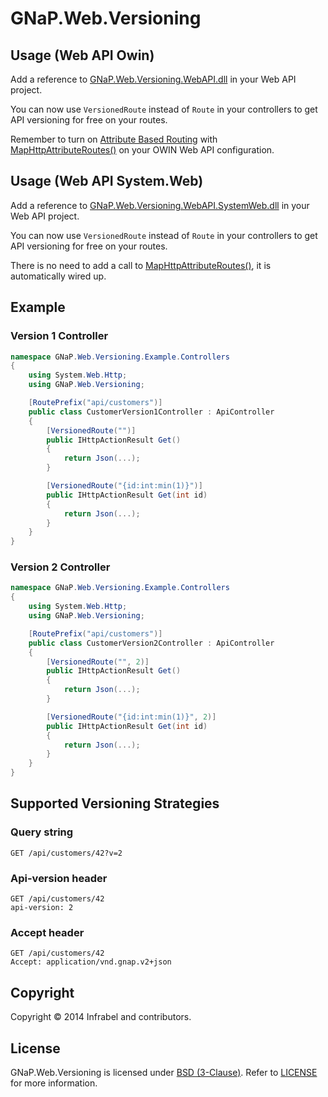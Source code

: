 GNaP.Web.Versioning
===================

## Usage (Web API Owin)

Add a reference to [GNaP.Web.Versioning.WebAPI.dll](https://github.com/infrabel/GNaP.CSharp.Web.Versioning/raw/master/deploy/1.0.2.0/GNaP.Web.Versioning.WebAPI/GNaP.Web.Versioning.WebAPI.dll) in your Web API project.

You can now use ```VersionedRoute``` instead of ```Route``` in your controllers to get API versioning for free on your routes.

Remember to turn on [Attribute Based Routing](http://www.asp.net/web-api/overview/web-api-routing-and-actions/attribute-routing-in-web-api-2) with [MapHttpAttributeRoutes()](http://msdn.microsoft.com/en-us/library/dn479134%28v=vs.118%29.aspx) on your OWIN Web API configuration.

## Usage (Web API System.Web)

Add a reference to [GNaP.Web.Versioning.WebAPI.SystemWeb.dll](https://github.com/infrabel/GNaP.CSharp.Web.Versioning/raw/master/deploy/1.0.2.0/GNaP.Web.Versioning.WebAPI.SystemWeb/GNaP.Web.Versioning.WebAPI.SystemWeb.dll) in your Web API project.

You can now use ```VersionedRoute``` instead of ```Route``` in your controllers to get API versioning for free on your routes.

There is no need to add a call to [MapHttpAttributeRoutes()](http://msdn.microsoft.com/en-us/library/dn479134%28v=vs.118%29.aspx), it is automatically wired up.

## Example

### Version 1 Controller
```csharp
namespace GNaP.Web.Versioning.Example.Controllers
{
    using System.Web.Http;
    using GNaP.Web.Versioning;

    [RoutePrefix("api/customers")]
    public class CustomerVersion1Controller : ApiController
    {
        [VersionedRoute("")]
        public IHttpActionResult Get()
        {
            return Json(...);
        }

        [VersionedRoute("{id:int:min(1)}")]
        public IHttpActionResult Get(int id)
        {
            return Json(...);
        }
    }
}
```

### Version 2 Controller
```csharp
namespace GNaP.Web.Versioning.Example.Controllers
{
    using System.Web.Http;
    using GNaP.Web.Versioning;

    [RoutePrefix("api/customers")]
    public class CustomerVersion2Controller : ApiController
    {
        [VersionedRoute("", 2)]
        public IHttpActionResult Get()
        {
            return Json(...);
        }

        [VersionedRoute("{id:int:min(1)}", 2)]
        public IHttpActionResult Get(int id)
        {
            return Json(...);
        }
    }
}
```

## Supported Versioning Strategies

### Query string
```
GET /api/customers/42?v=2
```

### Api-version header
```
GET /api/customers/42
api-version: 2
```

### Accept header
```
GET /api/customers/42
Accept: application/vnd.gnap.v2+json
```

## Copyright

Copyright © 2014 Infrabel and contributors.

## License

GNaP.Web.Versioning is licensed under [BSD (3-Clause)](http://choosealicense.com/licenses/bsd-3-clause/ "Read more about the BSD (3-Clause) License"). Refer to [LICENSE](https://github.com/infrabel/GNaP.CSharp.Web.Versioning/blob/master/LICENSE) for more information.
